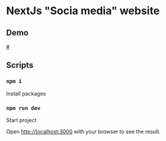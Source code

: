 # NextJs "Socia media" website

## Demo

[#](#)

## Scripts

### `npm i`

Install packages

### `npm run dev`

Start project

Open [http://localhost:3000](http://localhost:3000) with your browser to see the result.